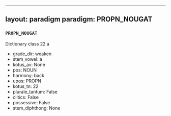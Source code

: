 
---
layout: paradigm
paradigm: PROPN_NOUGAT
---
### ` PROPN_NOUGAT `

Dictionary class 22 a
* grade_dir: weaken
* stem_vowel: a
* kotus_av: None
* pos: NOUN
* harmony: back
* upos: PROPN
* kotus_tn: 22
* plurale_tantum: False
* clitics: False
* possessive: False
* stem_diphthong: None
